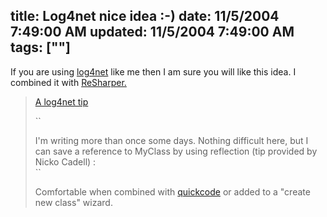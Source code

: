 title: Log4net nice idea :-)
date: 11/5/2004 7:49:00 AM
updated: 11/5/2004 7:49:00 AM
tags: [""]
---
If you are using [log4net](http://logging.apache.org/log4net/) like me then I am sure you will like this idea. I combined it with [ReSharper.](http://www.jetbrains.com/resharper/)

> [A log4net tip](http://blogs.dotnetguru.org/tbarrere?title=a_log4net_tip&more=1&c=1&tb=1&pb=1)
> 
> ``
> 
> I'm writing more than once some days. Nothing difficult here, but I can save a reference to MyClass by using reflection (tip provided by Nicko Cadell) :<br>``
> 
> Comfortable when combined with [quickcode](http://www.dvxp.com/en/QuickCode.aspx) or added to a "create new class" wizard.
